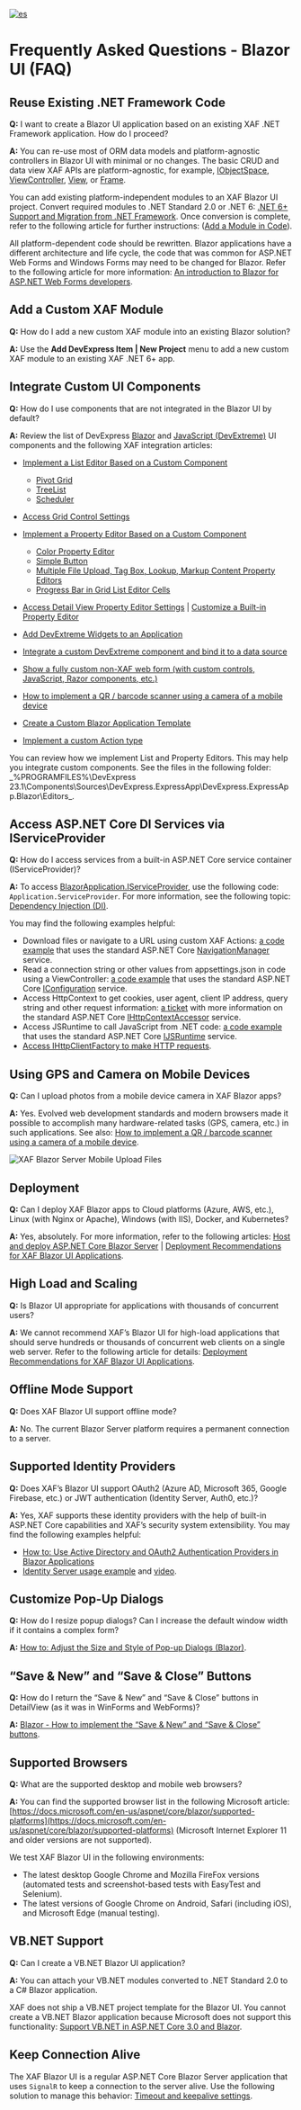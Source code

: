 
[![es](https://img.shields.io/badge/lang-es-yellow.svg)](https://github.com/lianhdez95/Frequently-Asked-Questions---Blazor-UI-FAQ-/blob/main/README.md)

# Frequently Asked Questions - Blazor UI (FAQ)


## Reuse Existing .NET Framework Code

**Q:**  I want to create a Blazor UI application based on an existing XAF .NET Framework application. How do I proceed?

**A:**  You can re-use most of ORM data models and platform-agnostic controllers in Blazor UI with minimal or no changes. The basic CRUD and data view XAF APIs are platform-agnostic, for example,  [IObjectSpace](https://docs.devexpress.com/eXpressAppFramework/DevExpress.ExpressApp.IObjectSpace),  [ViewController](https://docs.devexpress.com/eXpressAppFramework/DevExpress.ExpressApp.ViewController),  [View](https://docs.devexpress.com/eXpressAppFramework/DevExpress.ExpressApp.View), or  [Frame](https://docs.devexpress.com/eXpressAppFramework/DevExpress.ExpressApp.Frame).

You can add existing platform-independent modules to an XAF Blazor UI project. Convert required modules to .NET Standard 2.0 or .NET 6:  [.NET 6+ Support and Migration from .NET Framework](https://docs.devexpress.com/eXpressAppFramework/401253/overview/net-5-support-and-migration). Once conversion is complete, refer to the following article for further instructions: ([Add a Module in Code](https://docs.devexpress.com/eXpressAppFramework/118047/application-shell-and-base-infrastructure/application-solution-components/ways-to-register-a-module#code)).

All platform-dependent code should be rewritten. Blazor applications have a different architecture and life cycle, the code that was common for ASP.NET Web Forms and Windows Forms may need to be changed for Blazor. Refer to the following article for more information:  [An introduction to Blazor for ASP.NET Web Forms developers](https://docs.microsoft.com/en-us/dotnet/architecture/blazor-for-web-forms-developers/introduction).

## Add a Custom XAF Module

**Q:**  How do I add a new custom XAF module into an existing Blazor solution?

**A:**  Use the  **Add DevExpress Item | New Project**  menu to add a new custom XAF module to an existing XAF .NET 6+ app.

## Integrate Custom UI Components

**Q:**  How do I use components that are not integrated in the Blazor UI by default?

**A:**  Review the list of DevExpress  [Blazor](https://demos.devexpress.com/blazor/)  and  [JavaScript (DevExtreme)](https://js.devexpress.com/Demos/)  UI components and the following XAF integration articles:

-   [Implement a List Editor Based on a Custom Component](https://docs.devexpress.com/eXpressAppFramework/403258/ui-construction/list-editors/how-to-use-a-custom-component-to-implement-list-editor-blazor)
    -   [Pivot Grid](https://supportcenter.devexpress.com/ticket/details/t994515/blazor-how-to-integrate-the-pivot-grid-into-an-xaf-app)
    -   [TreeList](https://supportcenter.devexpress.com/ticket/details/t1023129/xaf-blazor-how-to-implement-a-treelist-editor-to-display-hierarchical-data)
    -   [Scheduler](https://github.com/jjcolumb/ListEditorScheduler)
-   [Access Grid Control Settings](https://docs.devexpress.com/eXpressAppFramework/402154/ui-construction/list-editors/how-to-access-list-editor-control)
-   [Implement a Property Editor Based on a Custom Component](https://docs.devexpress.com/eXpressAppFramework/402189/ui-construction/view-items-and-property-editors/property-editors/implement-a-property-editor-based-on-custom-components-blazor)
    -   [Color Property Editor](https://supportcenter.devexpress.com/ticket/details/t957324/blazor-how-to-display-and-edit-color-properties-in-the-ui)
    -   [Simple Button](https://docs.devexpress.com/eXpressAppFramework/113653/ui-construction/view-items-and-property-editors/add-a-button-to-a-detail-view-using-custom-view-item)
    -   [Multiple File Upload, Tag Box, Lookup, Markup Content Property Editors](https://github.com/eXpandFramework/Reactive.XAF/tree/master/src/Modules/Blazor)
    -   [Progress Bar in Grid List Editor Cells](https://supportcenter.devexpress.com/ticket/details/t1003220/blazor-how-to-implement-a-progress-bar-in-grid-list-editor-cells)
-   [Access Detail View Property Editor Settings](https://docs.devexpress.com/eXpressAppFramework/402153/getting-started/in-depth-tutorial-blazor/customize-data-display-and-view-layout/access-editor-settings)  |  [Customize a Built-in Property Editor](https://docs.devexpress.com/eXpressAppFramework/402188/ui-construction/view-items-and-property-editors/property-editors/customize-a-built-in-property-editor-blazor)
-   [Add DevExtreme Widgets to an Application](https://docs.devexpress.com/Blazor/403578/common-concepts/add-devextreme-widgets-to-application)
-   [Integrate a custom DevExtreme component and bind it to a data source](https://supportcenter.devexpress.com/ticket/details/t943982/blazor-how-to-integrate-a-custom-devextreme-component-and-bind-it-to-a-data-source)
    
-   [Show a fully custom non-XAF web form (with custom controls, JavaScript, Razor components, etc.)](https://supportcenter.devexpress.com/ticket/details/t939883/blazor-how-to-show-a-fully-custom-non-xaf-web-page-with-custom-controls-javascript-razor)
    
-   [How to implement a QR / barcode scanner using a camera of a mobile device](https://supportcenter.devexpress.com/ticket/details/t867142/xaf-blazor-how-to-implement-a-qr-barcode-scanner-using-a-camera-of-a-mobile-device)
-   [Create a Custom Blazor Application Template](https://docs.devexpress.com/eXpressAppFramework/403452/ui-construction/templates/in-blazor/custom-blazor-application-template)
-   [Implement a custom Action type](https://supportcenter.devexpress.com/ticket/details/t1101292/xaf-blazor-implement-a-custom-action-type)

You can review how we implement List and Property Editors. This may help you integrate custom components. See the files in the following folder:  _%PROGRAMFILES%\DevExpress  23.1\Components\Sources\DevExpress.ExpressApp\DevExpress.ExpressApp.Blazor\Editors\_.

## Access ASP.NET Core DI Services via IServiceProvider

**Q:**  How do I access services from a built-in ASP.NET Core service container (IServiceProvider)?

**A:**  To access  [BlazorApplication.IServiceProvider](https://docs.devexpress.com/eXpressAppFramework/DevExpress.ExpressApp.AspNetCore.AspNetCoreApplication.ServiceProvider), use the following code:  `Application.ServiceProvider`. For more information, see the following topic:  [Dependency Injection (DI)](https://docs.devexpress.com/eXpressAppFramework/404364/application-shell-and-base-infrastructure/dependency-injection-in-xaf-applications).

You may find the following examples helpful:

-   Download files or navigate to a URL using custom XAF Actions:  [a code example](https://supportcenter.devexpress.com/ticket/details/t944452/blazor-how-to-provide-a-file-download-or-open-an-external-hyper-link-using-an-xaf-action)  that uses the standard ASP.NET Core  [NavigationManager](https://docs.microsoft.com/en-us/aspnet/core/blazor/fundamentals/routing#uri-and-navigation-state-helpers)  service.
-   Read a connection string or other values from appsettings.json in code using a ViewController:  [a code example](https://supportcenter.devexpress.com/ticket/details/t957990/blazor-how-to-read-connection-string-and-other-values-from-the-configuration-file)  that uses the standard ASP.NET Core  [IConfiguration](https://docs.microsoft.com/en-us/aspnet/core/fundamentals/configuration)  service.
-   Access HttpContext to get cookies, user agent, client IP address, query string and other request information:  [a ticket](https://supportcenter.devexpress.com/ticket/details/t975297/blazor-obtain-request-information-from-httpcontext-query-string-parameter-for-auto-login)  with more information on the standard ASP.NET Core  [IHttpContextAccessor](https://docs.microsoft.com/en-us/dotnet/api/microsoft.aspnetcore.http.ihttpcontextaccessor)  service.
-   Access JSRuntime to call JavaScript from .NET code:  [a code example](https://docs.devexpress.com/eXpressAppFramework/403531/analytics/dashboards/open-a-detail-view-when-the-grid-row-is-clicked-in-the-dashboard-blazor#create-a-server-side-controller)  that uses the standard ASP.NET Core  [IJSRuntime](https://docs.microsoft.com/en-us/aspnet/core/blazor/call-javascript-from-dotnet)  service.
-   [Access IHttpClientFactory to make HTTP requests](https://docs.microsoft.com/en-us/aspnet/core/fundamentals/http-requests).

## Using GPS and Camera on Mobile Devices

**Q:**  Can I upload photos from a mobile device camera in XAF Blazor apps?

**A:**  Yes. Evolved web development standards and modern browsers made it possible to accomplish many hardware-related tasks (GPS, camera, etc.) in such applications. See also:  [How to implement a QR / barcode scanner using a camera of a mobile device](https://supportcenter.devexpress.com/ticket/details/t867142/xaf-blazor-how-to-implement-a-qr-barcode-scanner-using-a-camera-of-a-mobile-device).

![XAF Blazor Server Mobile Upload Files](https://docs.devexpress.com/eXpressAppFramework/images/XAF_Blazor_Server_Mobile_Upload_Files.png)

## Deployment

**Q:**  Can I deploy XAF Blazor apps to Cloud platforms (Azure, AWS, etc.), Linux (with Nginx or Apache), Windows (with IIS), Docker, and Kubernetes?

**A:**  Yes, absolutely. For more information, refer to the following articles:  [Host and deploy ASP.NET Core Blazor Server](https://docs.microsoft.com/en-us/aspnet/core/blazor/host-and-deploy/server)  |  [Deployment Recommendations for XAF Blazor UI Applications](https://docs.devexpress.com/eXpressAppFramework/403362/deployment/deployment-recommendations-blazor).

## High Load and Scaling

**Q:**  Is Blazor UI appropriate for applications with thousands of concurrent users?

**A:**  We cannot recommend XAF’s Blazor UI for high-load applications that should serve hundreds or thousands of concurrent web clients on a single web server. Refer to the following article for details:  [Deployment Recommendations for XAF Blazor UI Applications](https://docs.devexpress.com/eXpressAppFramework/403362/deployment/deployment-recommendations-blazor).

## Offline Mode Support

**Q:**  Does XAF Blazor UI support offline mode?

**A:**  No. The current Blazor Server platform requires a permanent connection to a server.

## Supported Identity Providers

**Q:**  Does XAF’s Blazor UI support OAuth2 (Azure AD, Microsoft 365, Google Firebase, etc.) or JWT authentication (Identity Server, Auth0, etc.)?

**A:**  Yes, XAF supports these identity providers with the help of built-in ASP.NET Core capabilities and XAF’s security system extensibility. You may find the following examples helpful:

-   [How to: Use Active Directory and OAuth2 Authentication Providers in Blazor Applications](https://docs.devexpress.com/eXpressAppFramework/402197/data-security-and-safety/security-system/authentication/oauth-and-custom-authentication/active-directory-and-oauth2-authentication-providers-in-blazor-applications)
-   [Identity Server usage example](https://github.com/biohazard999/IDSDemoXaf)  and  [video](https://www.youtube.com/watch?v=9Nlq2HCfMFU).

## Customize Pop-Up Dialogs

**Q:**  How do I resize popup dialogs? Can I increase the default window width if it contains a complex form?

**A:**  [How to: Adjust the Size and Style of Pop-up Dialogs (Blazor)](https://docs.devexpress.com/eXpressAppFramework/404014/ui-construction/templates/in-blazor/change-popup-window-dimensions).

## “Save & New” and “Save & Close” Buttons

**Q:**  How do I return the “Save & New” and “Save & Close” buttons in DetailView (as it was in WinForms and WebForms)?

**A:**  [Blazor - How to implement the “Save & New” and “Save & Close” buttons](https://supportcenter.devexpress.com/ticket/details/t951115/xaf-blazor-how-to-implement-the-save-new-and-save-close-buttons-in-detailview-as-it-was).

## Supported Browsers

**Q:**  What are the supported desktop and mobile web browsers?

**A:**  You can find the supported browser list in the following Microsoft article:  [https://docs.microsoft.com/en-us/aspnet/core/blazor/supported-platforms](https://docs.microsoft.com/en-us/aspnet/core/blazor/supported-platforms)  (Microsoft Internet Explorer 11 and older versions are not supported).

We test XAF Blazor UI in the following environments:

-   The latest desktop Google Chrome and Mozilla FireFox versions (automated tests and screenshot-based tests with EasyTest and Selenium).
-   The latest versions of Google Chrome on Android, Safari (including iOS), and Microsoft Edge (manual testing).

## VB.NET Support

**Q:**  Can I create a VB.NET Blazor UI application?

**A:**  You can attach your VB.NET modules converted to .NET Standard 2.0 to a C# Blazor application.

XAF does not ship a VB.NET project template for the Blazor UI. You cannot create a VB.NET Blazor application because Microsoft does not support this functionality:  [Support VB.NET in ASP.NET Core 3.0 and Blazor](https://developercommunity.visualstudio.com/idea/468570/support-vbnet-in-aspnet-core-30-and-blazor.html).

## Keep Connection Alive

The XAF Blazor UI is a regular ASP.NET Core Blazor Server application that uses  `SignalR`  to keep a connection to the server alive. Use the following solution to manage this behavior:  [Timeout and keepalive settings](https://learn.microsoft.com/en-us/aspnet/signalr/overview/guide-to-the-api/handling-connection-lifetime-events#timeoutkeepalive).
